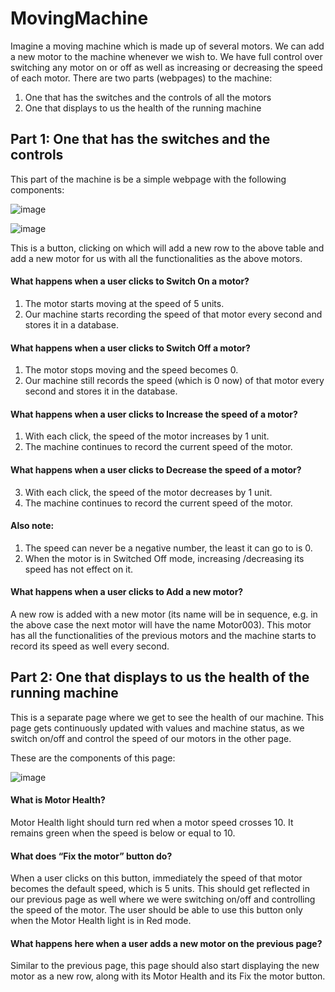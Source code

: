# MovingMachine

Imagine a moving machine which is made up of several motors. We can add a new motor to the
machine whenever we wish to. We have full control over switching any motor on or off as well as
increasing or decreasing the speed of each motor. There are two parts (webpages) to the machine:

1. One that has the switches and the controls of all the motors
2. One that displays to us the health of the running machine

## Part 1: One that has the switches and the controls

This part of the machine is be a simple webpage with the following components:

![image](https://user-images.githubusercontent.com/25412134/38756129-06c67d38-3f86-11e8-8a5d-216b02844509.png)

![image](https://user-images.githubusercontent.com/25412134/38752373-8c46559a-3f78-11e8-99a7-dcabf9d1d7bd.png) 

This is a button, clicking on which will add a new row to the above table and add a
new motor for us with all the functionalities as the above motors.

#### What happens when a user clicks to Switch On a motor?

1. The motor starts moving at the speed of 5 units.
2. Our machine starts recording the speed of that motor every second and stores it in a
database.

#### What happens when a user clicks to Switch Off a motor?

1. The motor stops moving and the speed becomes 0.
2. Our machine still records the speed (which is 0 now) of that motor every second and stores it
in the database.

#### What happens when a user clicks to Increase the speed of a motor?

1. With each click, the speed of the motor increases by 1 unit.
2. The machine continues to record the current speed of the motor.

#### What happens when a user clicks to Decrease the speed of a motor?

3. With each click, the speed of the motor decreases by 1 unit.
4. The machine continues to record the current speed of the motor.

#### Also note:

1. The speed can never be a negative number, the least it can go to is 0.
2. When the motor is in Switched Off mode, increasing /decreasing its speed has not effect on it.

#### What happens when a user clicks to Add a new motor?

A new row is added with a new motor (its name will be in sequence, e.g. in the above case the next
motor will have the name Motor003). This motor has all the functionalities of the previous motors and
the machine starts to record its speed as well every second.



## Part 2: One that displays to us the health of the running machine

This is a separate page where we get to see the health of our machine. This page gets
continuously updated with values and machine status, as we switch on/off and control the speed of our
motors in the other page.

These are the components of this page:

![image](https://user-images.githubusercontent.com/25412134/38753088-ed3b7ff4-3f7a-11e8-80e2-fa81dc5d1b11.png)

#### What is Motor Health?

Motor Health light should turn red when a motor speed crosses 10. It remains green when the speed
is below or equal to 10.

#### What does “Fix the motor” button do?

When a user clicks on this button, immediately the speed of that motor becomes the default speed,
which is 5 units. This should get reflected in our previous page as well where we were switching
on/off and controlling the speed of the motor. The user should be able to use this button only when
the Motor Health light is in Red mode.

#### What happens here when a user adds a new motor on the previous page?

Similar to the previous page, this page should also start displaying the new motor as a new row,
along with its Motor Health and its Fix the motor button.
